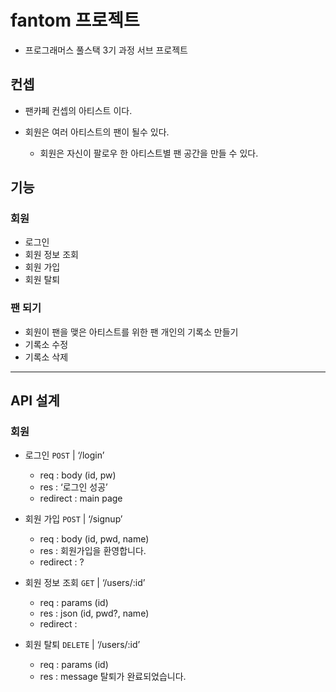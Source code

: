 # fantom 프로젝트

- 프로그래머스 풀스택 3기 과정 서브 프로젝트

## 컨셉

- 팬카페 컨셉의 아티스트 이다.
- 회원은 여러 아티스트의 팬이 될수 있다.

  - 회원은 자신이 팔로우 한 아티스트별 팬 공간을 만들 수 있다.

## 기능

### 회원

- 로그인
- 회원 정보 조회
- 회원 가입
- 회원 탈퇴

### 팬 되기

- 회원이 팬을 맺은 아티스트를 위한 팬 개인의 기록소 만들기
- 기록소 수정
- 기록소 삭제

---

## API 설계

### 회원

- 로그인 `POST` | ‘/login’

  - req : body (id, pw)
  - res : ‘로그인 성공’
  - redirect : main page

- 회원 가입 `POST` | ‘/signup’
  - req : body (id, pwd, name)
  - res : 회원가입을 환영합니다.
  - redirect : ?
- 회원 정보 조회 `GET` | ‘/users/:id’

  - req : params (id)
  - res : json (id, pwd?, name)
  - redirect :

- 회원 탈퇴 `DELETE` | ‘/users/:id’
  - req : params (id)
  - res : message 탈퇴가 완료되었습니다.
